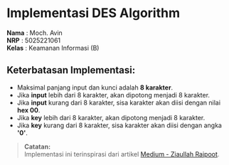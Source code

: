 # Implementasi DES Algorithm

**Nama**  : Moch. Avin  
**NRP**   : 5025221061  
**Kelas** : Keamanan Informasi (B)

## Keterbatasan Implementasi:
- Maksimal panjang input dan kunci adalah **8 karakter**.
- Jika **input** lebih dari 8 karakter, akan dipotong menjadi 8 karakter.
- Jika **input** kurang dari 8 karakter, sisa karakter akan diisi dengan nilai **hex 00**.
- Jika **key** lebih dari 8 karakter, akan dipotong menjadi 8 karakter.
- Jika **key** kurang dari 8 karakter, sisa karakter akan diisi dengan angka **'0'**.

> **Catatan:**  
> Implementasi ini terinspirasi dari artikel [Medium - Ziaullah Rajpoot](https://medium.com/@ziaullahrajpoot/data-encryption-standard-des-dc8610aafdb3).
